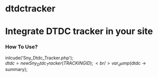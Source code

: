 dtdctracker
===========

<h1>Integrate DTDC tracker in your site</h1>

<h3>How To Use?</h3>

inlcude('Sny_Dtdc_Tracker.php');<br/>
$dtdc = new Sny_Dtdc_Tracker(TRACKING ID);<br/>
var_dump($dtdc -> summary);<br/>

